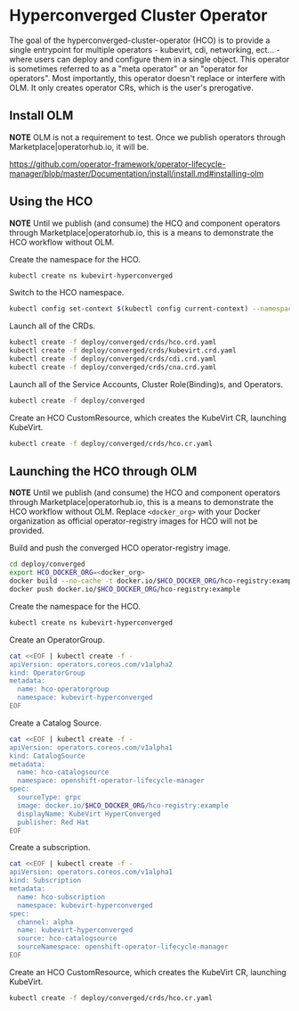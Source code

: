 # Hyperconverged Cluster Operator

The goal of the hyperconverged-cluster-operator (HCO) is to provide a single
entrypoint for multiple operators - kubevirt, cdi, networking, ect... - where
users can deploy and configure them in a single object. This operator is
sometimes referred to as a "meta operator" or an "operator for operators".
Most importantly, this operator doesn't replace or interfere with OLM.
It only creates operator CRs, which is the user's prerogative.

## Install OLM
**NOTE**
OLM is not a requirement to test.  Once we publish operators through
Marketplace|operatorhub.io, it will be.

https://github.com/operator-framework/operator-lifecycle-manager/blob/master/Documentation/install/install.md#installing-olm

## Using the HCO

**NOTE**
Until we publish (and consume) the HCO and component operators through
Marketplace|operatorhub.io, this is a means to demonstrate the HCO workflow
without OLM.

Create the namespace for the HCO.
```bash
kubectl create ns kubevirt-hyperconverged
```

Switch to the HCO namespace.
```bash
kubectl config set-context $(kubectl config current-context) --namespace=kubevirt-hyperconverged
```

Launch all of the CRDs.
```bash
kubectl create -f deploy/converged/crds/hco.crd.yaml
kubectl create -f deploy/converged/crds/kubevirt.crd.yaml
kubectl create -f deploy/converged/crds/cdi.crd.yaml
kubectl create -f deploy/converged/crds/cna.crd.yaml
```

Launch all of the Service Accounts, Cluster Role(Binding)s, and Operators.
```bash
kubectl create -f deploy/converged
```

Create an HCO CustomResource, which creates the KubeVirt CR, launching KubeVirt.
```bash
kubectl create -f deploy/converged/crds/hco.cr.yaml
```

## Launching the HCO through OLM

**NOTE**
Until we publish (and consume) the HCO and component operators through
Marketplace|operatorhub.io, this is a means to demonstrate the HCO workflow
without OLM. Replace `<docker_org>` with your Docker organization
as official operator-registry images for HCO will not be provided.

Build and push the converged HCO operator-registry image.

```bash
cd deploy/converged
export HCO_DOCKER_ORG=<docker_org>
docker build --no-cache -t docker.io/$HCO_DOCKER_ORG/hco-registry:example -f Dockerfile .
docker push docker.io/$HCO_DOCKER_ORG/hco-registry:example
```

Create the namespace for the HCO.
```bash
kubectl create ns kubevirt-hyperconverged
```

Create an OperatorGroup.
```bash
cat <<EOF | kubectl create -f -
apiVersion: operators.coreos.com/v1alpha2
kind: OperatorGroup
metadata:
  name: hco-operatorgroup
  namespace: kubevirt-hyperconverged
EOF
```

Create a Catalog Source.
```bash
cat <<EOF | kubectl create -f -
apiVersion: operators.coreos.com/v1alpha1
kind: CatalogSource
metadata:
  name: hco-catalogsource
  namespace: openshift-operator-lifecycle-manager
spec:
  sourceType: grpc
  image: docker.io/$HCO_DOCKER_ORG/hco-registry:example
  displayName: KubeVirt HyperConverged
  publisher: Red Hat
EOF
```

Create a subscription.
```bash
cat <<EOF | kubectl create -f -
apiVersion: operators.coreos.com/v1alpha1
kind: Subscription
metadata:
  name: hco-subscription
  namespace: kubevirt-hyperconverged
spec:
  channel: alpha
  name: kubevirt-hyperconverged
  source: hco-catalogsource
  sourceNamespace: openshift-operator-lifecycle-manager
EOF
```

Create an HCO CustomResource, which creates the KubeVirt CR, launching KubeVirt.
```bash
kubectl create -f deploy/converged/crds/hco.cr.yaml
```
